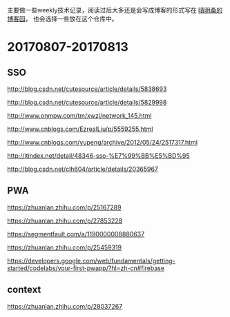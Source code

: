 
主要做一些weekly技术记录，阅读过后大多还是会写成博客的形式写在
[晴明桑的博客园](http://www.cnblogs.com/qingmingsang/)，
也会选择一些放在这个仓库中。

# 20170807-20170813

## SSO
http://blog.csdn.net/cutesource/article/details/5838693 

http://blog.csdn.net/cutesource/article/details/5829998 

http://www.onmpw.com/tm/xwzj/network_145.html 

http://www.cnblogs.com/EzrealLiu/p/5559255.html 

http://www.cnblogs.com/yupeng/archive/2012/05/24/2517317.html 

http://itindex.net/detail/48346-sso-%E7%99%BB%E5%BD%95 

http://blog.csdn.net/clh604/article/details/20365967 


## PWA 
https://zhuanlan.zhihu.com/p/25167289

https://zhuanlan.zhihu.com/p/27853228

https://segmentfault.com/a/1190000008880637

https://zhuanlan.zhihu.com/p/25459319

https://developers.google.com/web/fundamentals/getting-started/codelabs/your-first-pwapp/?hl=zh-cn#firebase


## context 
https://zhuanlan.zhihu.com/p/28037267






